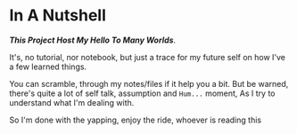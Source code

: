 # In A Nutshell

**_This Project Host My Hello To Many Worlds_**.

It's, no tutorial, nor notebook, but just a trace for my future self on how I've
a few learned things.

You can scramble, through my notes/files if it help you a bit. But be warned,
there's quite a lot of self talk, assumption and `Hum...` moment, As I try to
understand what I'm dealing with.

So I'm done with the yapping, enjoy the ride, whoever is reading this
